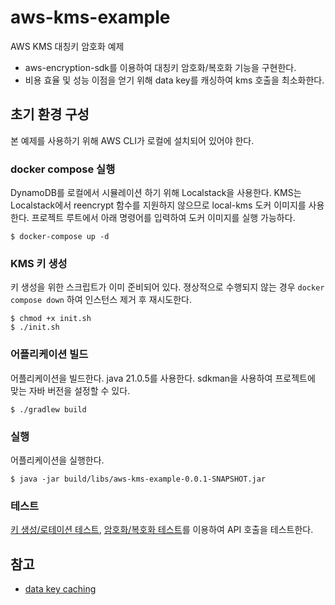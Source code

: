 # aws-kms-example

AWS KMS 대칭키 암호화 예제

- aws-encryption-sdk를 이용하여 대칭키 암호화/복호화 기능을 구현한다.
- 비용 효율 및 성능 이점을 얻기 위해 data key를 캐싱하여 kms 호출을 최소화한다.

## 초기 환경 구성

본 예제를 사용하기 위해 AWS CLI가 로컬에 설치되어 있어야 한다.

### docker compose 실행

DynamoDB를 로컬에서 시뮬레이션 하기 위해 Localstack을 사용한다.
KMS는 Localstack에서 reencrypt 함수를 지원하지 않으므로 local-kms 도커 이미지를 사용한다.
프로젝트 루트에서 아래 명령어를 입력하여 도커 이미지를 실행 가능하다.

```shell
$ docker-compose up -d
```

### KMS 키 생성

키 생성을 위한 스크립트가 이미 준비되어 있다. 졍상적으로 수행되지 않는 경우 `docker compose down` 하여 인스턴스 제거 후 재시도한다.

```shell
$ chmod +x init.sh
$ ./init.sh
```

### 어플리케이션 빌드

어플리케이션을 빌드한다. java 21.0.5를 사용한다. sdkman을 사용하여 프로젝트에 맞는 자바 버전을 설정할 수 있다.

```shell
$ ./gradlew build
```

### 실행

어플리케이션을 실행한다.

```shell
$ java -jar build/libs/aws-kms-example-0.0.1-SNAPSHOT.jar
```

### 테스트

[키 생성/로테이션 테스트](./http/branch-key-test.http), [암호화/복호화 테스트](./http/encryption-test.http)를 이용하여 API 호출을 테스트한다.

## 참고

- [data key caching](https://docs.aws.amazon.com/encryption-sdk/latest/developer-guide/data-key-caching.html)
